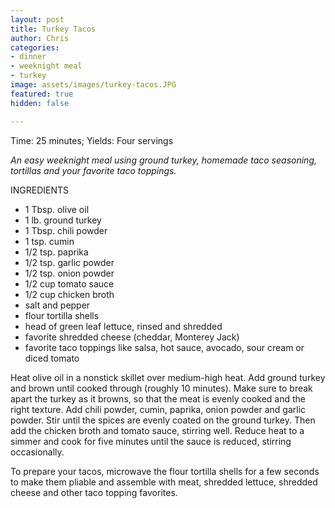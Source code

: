 ```yaml
---
layout: post
title: Turkey Tacos
author: Chris
categories:
- dinner
- weeknight meal
- turkey
image: assets/images/turkey-tacos.JPG
featured: true
hidden: false

---
```

Time: 25 minutes; Yields: Four servings

_An easy weeknight meal using ground turkey, homemade taco seasoning, tortillas and your favorite taco toppings._

INGREDIENTS

* 1 Tbsp. olive oil
* 1 lb. ground turkey
* 1 Tbsp. chili powder
* 1 tsp. cumin
* 1/2 tsp. paprika
* 1/2 tsp. garlic powder
* 1/2 tsp. onion powder
* 1/2 cup tomato sauce
* 1/2 cup chicken broth
* salt and pepper
* flour tortilla shells
* head of green leaf lettuce, rinsed and shredded
* favorite shredded cheese (cheddar, Monterey Jack)
* favorite taco toppings like salsa, hot sauce, avocado, sour cream or diced tomato

Heat olive oil in a nonstick skillet over medium-high heat. Add ground turkey and brown until cooked through (roughly 10 minutes). Make sure to break apart the turkey as it browns, so that the meat is evenly cooked and the right texture. Add chili powder, cumin, paprika, onion powder and garlic powder. Stir until the spices are evenly coated on the ground turkey. Then add the chicken broth and tomato sauce, stirring well. Reduce heat to a simmer and cook for five minutes until the sauce is reduced, stirring occasionally. 

To prepare your tacos, microwave the flour tortilla shells for a few seconds to make them pliable and assemble with meat, shredded lettuce, shredded cheese and other taco topping favorites.